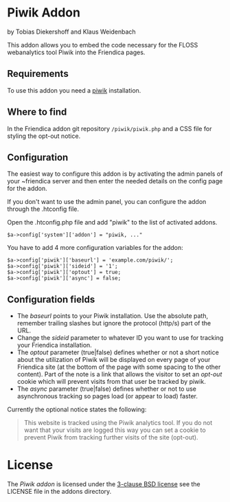 Piwik Addon
============

by Tobias Diekershoff and Klaus Weidenbach

This addon allows you to embed the code necessary for the FLOSS webanalytics
tool Piwik into the Friendica pages.

Requirements
------------

To use this addon you need a [piwik](http://piwik.org/) installation.

Where to find
-------------

In the Friendica addon git repository `/piwik/piwik.php` and a CSS file for
styling the opt-out notice.

Configuration
-------------

The easiest way to configure this addon is by activating the admin panels of
your ~friendica server and then enter the needed details on the config page
for the addon.

If you don't want to use the admin panel, you can configure the addon through
the .htconfig file.

Open the .htconfig.php file and add "piwik" to the list of activated addons.

    $a->config['system']['addon'] = "piwik, ..."

You have to add 4 more configuration variables for the addon:

    $a->config['piwik']['baseurl'] = 'example.com/piwik/';
    $a->config['piwik']['sideid'] = '1';
    $a->config['piwik']['optout'] = true;
    $a->config['piwik']['async'] = false;

Configuration fields
---------------------

* The *baseurl* points to your Piwik installation. Use the absolute path,
remember trailing slashes but ignore the protocol (http/s) part of the URL.
* Change the *sideid* parameter to whatever ID you want to use for tracking your
Friendica installation.
* The *optout* parameter (true|false) defines whether or
not a short notice about the utilization of Piwik will be displayed on every
page of your Friendica site (at the bottom of the page with some spacing to the
other content). Part of the note is a link that allows the visitor to set an
_opt-out_ cookie which will prevent visits from that user be tracked by piwik.
* The *async* parameter (true|false) defines whether or not to use asynchronous
tracking so pages load (or appear to load) faster.

Currently the optional notice states the following:

>    This website is tracked using the Piwik analytics tool. If you do not want
>    that your visits are logged this way you can set a cookie to prevent Piwik
>    from tracking further visits of the site (opt-out).

License
=======

The _Piwik addon_ is licensed under the [3-clause BSD license][3] see the
LICENSE file in the addons directory.

[3]: http://opensource.org/licenses/BSD-3-Clause
